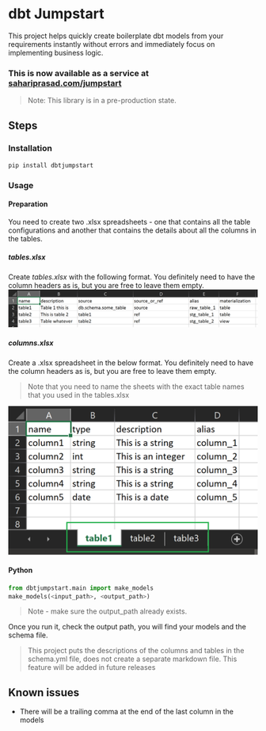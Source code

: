 # dbt Jumpstart

This project helps quickly create boilerplate dbt models from your requirements instantly without errors and immediately focus on implementing business logic. 

### This is now available as a service at [sahariprasad.com/jumpstart](http://sahariprasad.com/jumpstart)

>Note: This library is in a pre-production state.

## Steps

### Installation
```shell
pip install dbtjumpstart
```

### Usage

#### Preparation
You need to create two .xlsx spreadsheets - one that contains all the table configurations and another that contains the details about all the columns in the tables.

##### tables.xlsx
Create _tables.xlsx_ with the following format. You definitely need to have the column headers as is, but you are free to leave them empty. 
![img.png](dbtjumpstart/misc/tables.png)

##### columns.xlsx
Create a .xlsx spreadsheet in the below format. You definitely need to have the column headers as is, but you are free to leave them empty. 
>Note that you need to name the sheets with the exact table names that you used in the tables.xlsx

![img.png](dbtjumpstart/misc/columns.png)

#### Python

```python
from dbtjumpstart.main import make_models
make_models(<input_path>, <output_path>)
```
>Note - make sure the output_path already exists.

Once you run it, check the output path, you will find your models and the schema file.

> This project puts the descriptions of the columns and tables in the schema.yml file, does not create a separate markdown file.
> This feature will be added in future releases

## Known issues
- There will be a trailing comma at the end of the last column in the models